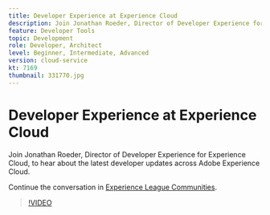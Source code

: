 ```yaml
---
title: Developer Experience at Experience Cloud
description: Join Jonathan Roeder, Director of Developer Experience for Experience Cloud, to hear about the latest developer updates across Adobe Experience Cloud.
feature: Developer Tools
topic: Development
role: Developer, Architect
level: Beginner, Intermediate, Advanced
version: cloud-service
kt: 7169
thumbnail: 331770.jpg
---
```


# Developer Experience at Experience Cloud

Join Jonathan Roeder, Director of Developer Experience for Experience Cloud, to hear about the latest developer updates across Adobe Experience Cloud.

Continue the conversation in <a href="http://adobe.ly/36Yd3v6">Experience League Communities</a>.

>[!VIDEO](https://video.tv.adobe.com/v/331770/?quality=12&learn=on&hidetitle=true)